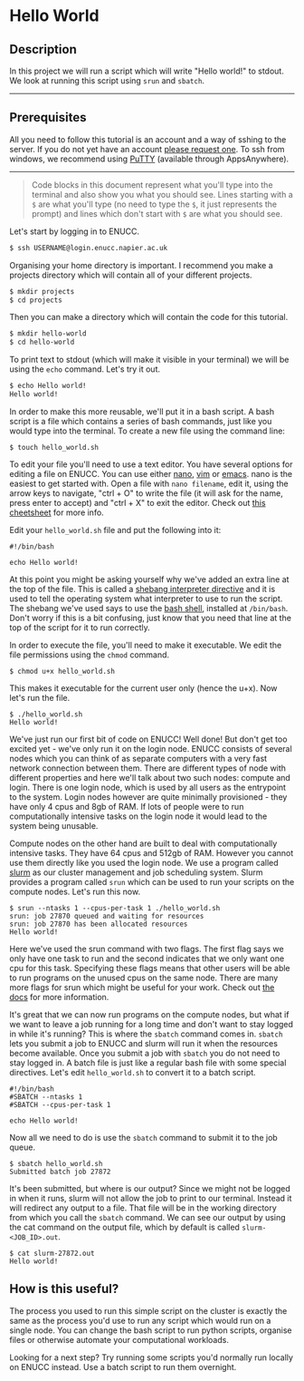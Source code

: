 # Hello World

## Description

In this project we will run a script which will write "Hello world!" to stdout. We look at running this script using `srun` and `sbatch`.

---  

## Prerequisites

All you need to follow this tutorial is an account and a way of sshing to the server. If you do not yet have an account [please request one](https://staff.napier.ac.uk/services/cit/Pages/ENU-Compute-Cluster.aspx). To ssh from windows, we recommend using [PuTTY](https://putty.org/) (available through AppsAnywhere).

---  

> Code blocks in this document represent what you'll type into the terminal and also show you what you should see. Lines starting with a `$` are what you'll type (no need to type the `$`, it just represents the prompt) and lines which don't start with `$` are what you should see.

Let's start by logging in to ENUCC.
```bash
$ ssh USERNAME@login.enucc.napier.ac.uk
```

Organising your home directory is important. I recommend you make a projects directory which will contain all of your different projects. 
```bash
$ mkdir projects
$ cd projects
```

Then you can make a directory which will contain the code for this tutorial.
```bash
$ mkdir hello-world
$ cd hello-world
```

To print text to stdout (which will make it visible in your terminal) we will be using the `echo` command. Let's try it out.
```bash
$ echo Hello world!
Hello world!
```

In order to make this more reusable, we'll put it in a bash script. A bash script is a file which contains a series of bash commands, just like you would type into the terminal. To create a new file using the command line:
```
$ touch hello_world.sh
```

To edit your file you'll need to use a text editor. You have several options for editing a file on ENUCC. You can use either [nano](https://www.nano-editor.org/), [vim](https://www.vim.org/) or [emacs](https://www.gnu.org/software/emacs/). nano is the easiest to get started with. Open a file with `nano filename`, edit it, using the arrow keys to navigate, "ctrl + O" to write the file (it will ask for the name, press enter to accept) and "ctrl + X" to exit the editor. Check out [this cheetsheet](https://www.nano-editor.org/dist/latest/cheatsheet.html) for more info.

Edit your `hello_world.sh` file and put the following into it:

```
#!/bin/bash

echo Hello world!
```

At this point you might be asking yourself why we've added an extra line at the top of the file. This is called a [shebang interpreter directive](https://en.wikipedia.org/wiki/Shebang_%28Unix%29) and it is used to tell the operating system what interpreter to use to run the script. The shebang we've used says to use the [bash shell](https://en.wikipedia.org/wiki/Bash_(Unix_shell)), installed at `/bin/bash`. Don't worry if this is a bit confusing, just know that you need that line at the top of the script for it to run correctly.

In order to execute the file, you'll need to make it executable. We edit the file permissions using the `chmod` command.

```
$ chmod u+x hello_world.sh
```
This makes it executable for the current user only (hence the u+x). Now let's run the file.

```
$ ./hello_world.sh
Hello world!
```

We've just run our first bit of code on ENUCC! Well done! But don't get too excited yet - we've only run it on the login node. ENUCC consists of several nodes which you can think of as separate computers with a very fast network connection between them. There are different types of node with different properties and here we'll talk about two such nodes: compute and login. There is one login node, which is used by all users as the entrypoint to the system. Login nodes however are quite minimally provisioned - they have only 4 cpus and 8gb of RAM. If lots of people were to run computationally intensive tasks on the login node it would lead to the system being unusable.

Compute nodes on the other hand are built to deal with computationally intensive tasks. They have 64 cpus and 512gb of RAM. However you cannot use them directly like you used the login node. We use a program called [slurm](https://slurm.schedmd.com/) as our cluster management and job scheduling system. Slurm provides a program called `srun` which can be used to run your scripts on the compute nodes. Let's run this now.

```
$ srun --ntasks 1 --cpus-per-task 1 ./hello_world.sh
srun: job 27870 queued and waiting for resources
srun: job 27870 has been allocated resources
Hello world!
```

Here we've used the srun command with two flags. The first flag says we only have one task to run and the second indicates that we only want one cpu for this task. Specifying these flags means that other users will be able to run programs on the unused cpus on the same node. There are many more flags for srun which might be useful for your work. Check out [the docs](https://slurm.schedmd.com/srun.html) for more information.

It's great that we can now run programs on the compute nodes, but what if we want to leave a job running for a long time and don't want to stay logged in while it's running? This is where the `sbatch` command comes in. `sbatch` lets you submit a job to ENUCC and slurm will run it when the resources become available. Once you submit a job with `sbatch` you do not need to stay logged in. A batch file is just like a regular bash file with some special directives. Let's edit `hello_world.sh` to convert it to a batch script.

```
#!/bin/bash
#SBATCH --ntasks 1
#SBATCH --cpus-per-task 1

echo Hello world!
```

Now all we need to do is use the `sbatch` command to submit it to the job queue.

```
$ sbatch hello_world.sh
Submitted batch job 27872
```

It's been submitted, but where is our output? Since we might not be logged in when it runs, slurm will not allow the job to print to our terminal. Instead it will redirect any output to a file. That file will be in the working directory from which you call the `sbatch` command. We can see our output by using the cat command on the output file, which by default is called `slurm-<JOB_ID>.out`.

```
$ cat slurm-27872.out
Hello world!
```

## How is this useful?

The process you used to run this simple script on the cluster is exactly the same as the process you'd use to run any script which would run on a single node. You can change the bash script to run python scripts, organise files or otherwise automate your computational workloads.

Looking for a next step? Try running some scripts you'd normally run locally on ENUCC instead. Use a batch script to run them overnight.

